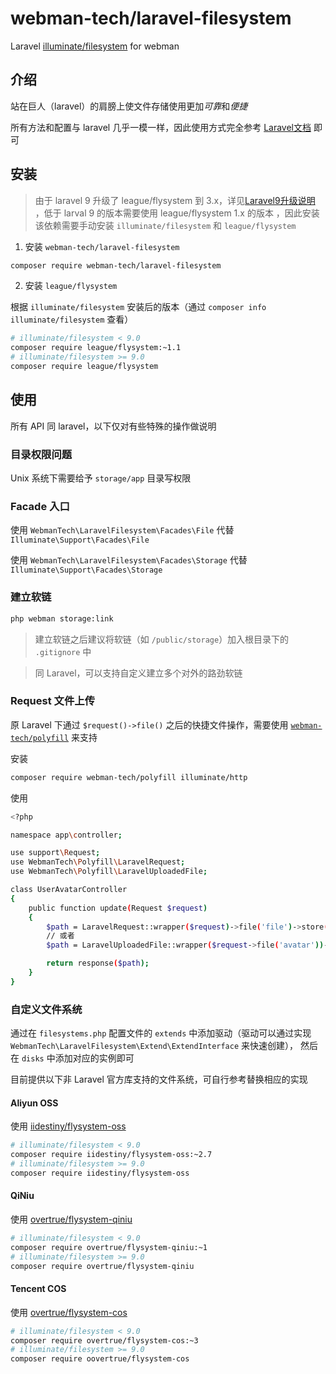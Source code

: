 # webman-tech/laravel-filesystem

Laravel [illuminate/filesystem](https://packagist.org/packages/illuminate/filesystem) for webman

## 介绍

站在巨人（laravel）的肩膀上使文件存储使用更加*可靠*和*便捷*

所有方法和配置与 laravel 几乎一模一样，因此使用方式完全参考 [Laravel文档](http://laravel.p2hp.com/cndocs/8.x/filesystem) 即可

## 安装

> 由于 laravel 9 升级了 league/flysystem 到 3.x，详见[Laravel9升级说明](http://laravel.p2hp.com/cndocs/9.x/upgrade#flysystem-3)
，低于 larval 9 的版本需要使用 league/flysystem 1.x 的版本
，因此安装该依赖需要手动安装 `illuminate/filesystem` 和 `league/flysystem`

1. 安装 `webman-tech/laravel-filesystem`

```bash
composer require webman-tech/laravel-filesystem
```

2. 安装 `league/flysystem`

根据 `illuminate/filesystem` 安装后的版本（通过 `composer info illuminate/filesystem` 查看）

```bash
# illuminate/filesystem < 9.0
composer require league/flysystem:~1.1
# illuminate/filesystem >= 9.0
composer require league/flysystem
```

## 使用

所有 API 同 laravel，以下仅对有些特殊的操作做说明

### 目录权限问题

Unix 系统下需要给予 `storage/app` 目录写权限

### Facade 入口

使用 `WebmanTech\LaravelFilesystem\Facades\File` 代替 `Illuminate\Support\Facades\File`

使用 `WebmanTech\LaravelFilesystem\Facades\Storage` 代替 `Illuminate\Support\Facades\Storage`

### 建立软链

```bash
php webman storage:link
```

> 建立软链之后建议将软链（如 `/public/storage`）加入根目录下的 `.gitignore` 中

> 同 Laravel，可以支持自定义建立多个对外的路劲软链

### Request 文件上传

原 Laravel 下通过 `$request()->file()` 之后的快捷文件操作，需要使用 [`webman-tech/polyfill`](https://github.com/webman-tech/polyfill) 来支持

安装

```bash
composer require webman-tech/polyfill illuminate/http
```

使用

```bash
<?php

namespace app\controller;

use support\Request;
use WebmanTech\Polyfill\LaravelRequest;
use WebmanTech\Polyfill\LaravelUploadedFile;

class UserAvatarController
{
    public function update(Request $request)
    {
        $path = LaravelRequest::wrapper($request)->file('file')->store('avatars');
        // 或者
        $path = LaravelUploadedFile::wrapper($request->file('avatar'))->store('avatars');

        return response($path);
    }
}
```

### 自定义文件系统

通过在 `filesystems.php` 配置文件的 `extends` 中添加驱动（驱动可以通过实现 `WebmanTech\LaravelFilesystem\Extend\ExtendInterface` 来快速创建），
然后在 `disks` 中添加对应的实例即可 

目前提供以下非 Laravel 官方库支持的文件系统，可自行参考替换相应的实现

#### Aliyun OSS

使用 [iidestiny/flysystem-oss](https://github.com/iiDestiny/laravel-filesystem-oss)

```bash
# illuminate/filesystem < 9.0
composer require iidestiny/flysystem-oss:~2.7
# illuminate/filesystem >= 9.0
composer require iidestiny/flysystem-oss
```

#### QiNiu

使用 [overtrue/flysystem-qiniu](https://github.com/overtrue/laravel-filesystem-qiniu)

```bash
# illuminate/filesystem < 9.0
composer require overtrue/flysystem-qiniu:~1
# illuminate/filesystem >= 9.0
composer require overtrue/flysystem-qiniu
```

#### Tencent COS

使用 [overtrue/flysystem-cos](https://github.com/overtrue/laravel-filesystem-cos)

```bash
# illuminate/filesystem < 9.0
composer require overtrue/flysystem-cos:~3
# illuminate/filesystem >= 9.0
composer require oovertrue/flysystem-cos
```

